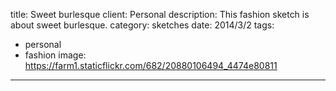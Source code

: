 title: Sweet burlesque
client: Personal
description: This fashion sketch is about sweet burlesque.
category: sketches
date: 2014/3/2
tags: 
- personal
- fashion
image: https://farm1.staticflickr.com/682/20880106494_4474e80811
---
